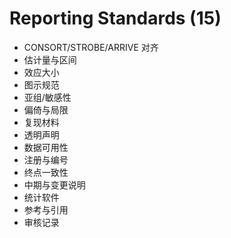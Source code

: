 # Reporting Standards (15)

- CONSORT/STROBE/ARRIVE 对齐
- 估计量与区间
- 效应大小
- 图示规范
- 亚组/敏感性
- 偏倚与局限
- 复现材料
- 透明声明
- 数据可用性
- 注册与编号
- 终点一致性
- 中期与变更说明
- 统计软件
- 参考与引用
- 审核记录
